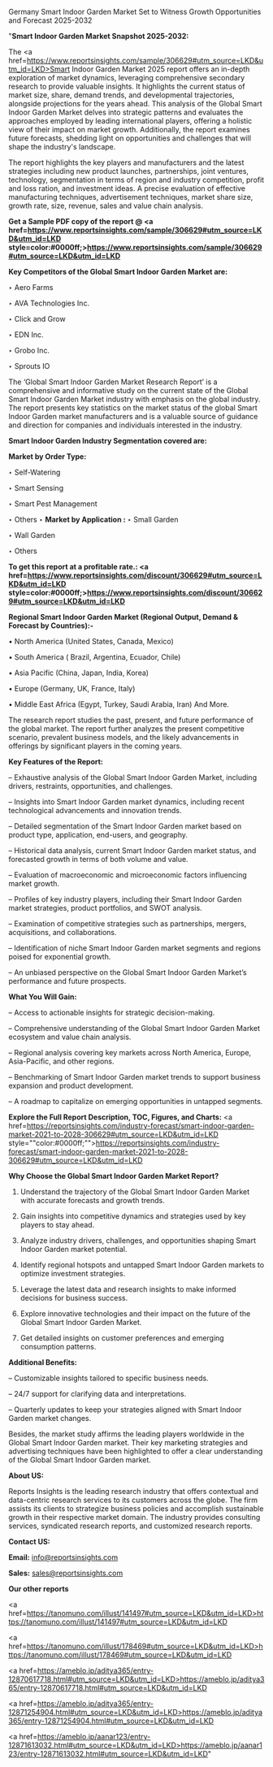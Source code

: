 Germany Smart Indoor Garden Market Set to Witness Growth Opportunities and Forecast 2025-2032

"<strong>Smart Indoor Garden Market Snapshot 2025-2032:</strong>

The <a href=https://www.reportsinsights.com/sample/306629#utm_source=LKD&utm_id=LKD>Smart Indoor Garden Market</a> 2025 report offers an in-depth exploration of market dynamics, leveraging comprehensive secondary research to provide valuable insights. It highlights the current status of market size, share, demand trends, and developmental trajectories, alongside projections for the years ahead. This analysis of the Global Smart Indoor Garden Market delves into strategic patterns and evaluates the approaches employed by leading international players, offering a holistic view of their impact on market growth. Additionally, the report examines future forecasts, shedding light on opportunities and challenges that will shape the industry's landscape.

The report highlights the key players and manufacturers and the latest strategies including new product launches, partnerships, joint ventures, technology, segmentation in terms of region and industry competition, profit and loss ration, and investment ideas. A precise evaluation of effective manufacturing techniques, advertisement techniques, market share size, growth rate, size, revenue, sales and value chain analysis.

<strong>Get a Sample PDF copy of the report @ <a href=https://www.reportsinsights.com/sample/306629#utm_source=LKD&utm_id=LKD style=color:#0000ff;>https://www.reportsinsights.com/sample/306629#utm_source=LKD&utm_id=LKD</a></strong>

<strong>Key Competitors of the Global Smart Indoor Garden Market are:</strong>

‣ Aero Farms

‣ AVA Technologies Inc.

‣ Click and Grow

‣ EDN Inc.

‣ Grobo Inc.

‣ Sprouts IO

The ‘Global Smart Indoor Garden Market Research Report’ is a comprehensive and informative study on the current state of the Global Smart Indoor Garden Market industry with emphasis on the global industry. The report presents key statistics on the market status of the global Smart Indoor Garden market manufacturers and is a valuable source of guidance and direction for companies and individuals interested in the industry.

<strong>Smart Indoor Garden Industry Segmentation covered are:</strong>

<strong>Market by Order Type: </strong>

‣ Self-Watering

‣ Smart Sensing

‣ Smart Pest Management

‣ Others
‣ 
<strong>Market by Application :</strong>
‣ Small Garden

‣ Wall Garden

‣ Others

<strong>To get this report at a profitable rate.: <a href=https://www.reportsinsights.com/discount/306629#utm_source=LKD&utm_id=LKD style=color:#0000ff;>https://www.reportsinsights.com/discount/306629#utm_source=LKD&utm_id=LKD</a></strong>

<strong>Regional Smart Indoor Garden Market (Regional Output, Demand &amp; Forecast by Countries):-</strong>

• North America (United States, Canada, Mexico)

• South America ( Brazil, Argentina, Ecuador, Chile)

• Asia Pacific (China, Japan, India, Korea)

• Europe (Germany, UK, France, Italy)

• Middle East Africa (Egypt, Turkey, Saudi Arabia, Iran) And More.

The research report studies the past, present, and future performance of the global market. The report further analyzes the present competitive scenario, prevalent business models, and the likely advancements in offerings by significant players in the coming years.

<strong>Key Features of the Report:</strong>

– Exhaustive analysis of the Global Smart Indoor Garden Market, including drivers, restraints, opportunities, and challenges.

– Insights into Smart Indoor Garden market dynamics, including recent technological advancements and innovation trends.

– Detailed segmentation of the Smart Indoor Garden market based on product type, application, end-users, and geography.

– Historical data analysis, current Smart Indoor Garden market status, and forecasted growth in terms of both volume and value.

– Evaluation of macroeconomic and microeconomic factors influencing market growth.

– Profiles of key industry players, including their Smart Indoor Garden market strategies, product portfolios, and SWOT analysis.

– Examination of competitive strategies such as partnerships, mergers, acquisitions, and collaborations.

– Identification of niche Smart Indoor Garden market segments and regions poised for exponential growth.

– An unbiased perspective on the Global Smart Indoor Garden Market’s performance and future prospects.

<strong>What You Will Gain:</strong>

– Access to actionable insights for strategic decision-making.

– Comprehensive understanding of the Global Smart Indoor Garden Market ecosystem and value chain analysis.

– Regional analysis covering key markets across North America, Europe, Asia-Pacific, and other regions.

– Benchmarking of Smart Indoor Garden market trends to support business expansion and product development.

– A roadmap to capitalize on emerging opportunities in untapped segments.

<strong>Explore the Full Report Description, TOC, Figures, and Charts:</strong>
<a href=https://reportsinsights.com/industry-forecast/smart-indoor-garden-market-2021-to-2028-306629#utm_source=LKD&utm_id=LKD style=""color:#0000ff;"">https://reportsinsights.com/industry-forecast/smart-indoor-garden-market-2021-to-2028-306629#utm_source=LKD&utm_id=LKD</a>

<strong>Why Choose the Global Smart Indoor Garden Market Report?</strong>

1. Understand the trajectory of the Global Smart Indoor Garden Market with accurate forecasts and growth trends.

2. Gain insights into competitive dynamics and strategies used by key players to stay ahead.

3. Analyze industry drivers, challenges, and opportunities shaping Smart Indoor Garden market potential.

4. Identify regional hotspots and untapped Smart Indoor Garden markets to optimize investment strategies.

5. Leverage the latest data and research insights to make informed decisions for business success.

6. Explore innovative technologies and their impact on the future of the Global Smart Indoor Garden Market.

7. Get detailed insights on customer preferences and emerging consumption patterns.

<strong>Additional Benefits:</strong>

– Customizable insights tailored to specific business needs.

– 24/7 support for clarifying data and interpretations.

– Quarterly updates to keep your strategies aligned with Smart Indoor Garden market changes.

Besides, the market study affirms the leading players worldwide in the Global Smart Indoor Garden market. Their key marketing strategies and advertising techniques have been highlighted to offer a clear understanding of the Global Smart Indoor Garden market.

<strong><strong>About US</strong>:</strong>

Reports Insights is the leading research industry that offers contextual and data-centric research services to its customers across the globe. The firm assists its clients to strategize business policies and accomplish sustainable growth in their respective market domain. The industry provides consulting services, syndicated research reports, and customized research reports.

<strong>Contact US:</strong>

<p class=><b>Email:</b> <a href=mailto:info@reportsinsights.com>info@reportsinsights.com</a></p>
<p class=><b>Sales:</b> <a href=mailto:sales@reportsinsights.com>sales@reportsinsights.com</a></p>

<strong>Our other reports</strong>

<a href=https://tanomuno.com/illust/141497#utm_source=LKD&utm_id=LKD>https://tanomuno.com/illust/141497#utm_source=LKD&utm_id=LKD</a>

<a href=https://tanomuno.com/illust/178469#utm_source=LKD&utm_id=LKD>https://tanomuno.com/illust/178469#utm_source=LKD&utm_id=LKD</a>

<a href=https://ameblo.jp/aditya365/entry-12870617718.html#utm_source=LKD&utm_id=LKD>https://ameblo.jp/aditya365/entry-12870617718.html#utm_source=LKD&utm_id=LKD</a>

<a href=https://ameblo.jp/aditya365/entry-12871254904.html#utm_source=LKD&utm_id=LKD>https://ameblo.jp/aditya365/entry-12871254904.html#utm_source=LKD&utm_id=LKD</a>

<a href=https://ameblo.jp/aanar123/entry-12871613032.html#utm_source=LKD&utm_id=LKD>https://ameblo.jp/aanar123/entry-12871613032.html#utm_source=LKD&utm_id=LKD</a>"
